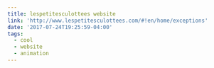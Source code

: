 ```yaml
---
title: lespetitesculottees website
link: 'http://www.lespetitesculottees.com/#!en/home/exceptions'
date: '2017-07-24T19:25:59-04:00'
tags:
  - cool
  - website
  - animation
---
```



